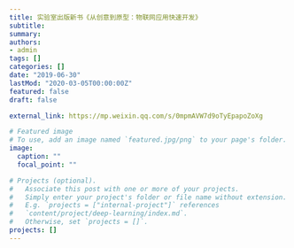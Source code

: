 ```yaml
---
title: 实验室出版新书《从创意到原型：物联网应用快速开发》
subtitle: 
summary: 
authors:
- admin
tags: []
categories: []
date: "2019-06-30"
lastMod: "2020-03-05T00:00:00Z"
featured: false
draft: false

external_link: https://mp.weixin.qq.com/s/0mpmAVW7d9oTyEpapoZoXg

# Featured image
# To use, add an image named `featured.jpg/png` to your page's folder. 
image:
  caption: ""
  focal_point: ""

# Projects (optional).
#   Associate this post with one or more of your projects.
#   Simply enter your project's folder or file name without extension.
#   E.g. `projects = ["internal-project"]` references 
#   `content/project/deep-learning/index.md`.
#   Otherwise, set `projects = []`.
projects: []
---
```



